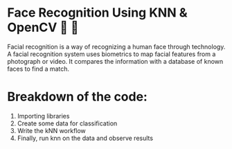 # Face Recognition Using KNN & OpenCV 👦 🎥
 Facial recognition is a way of recognizing a human face through technology. A facial recognition system uses biometrics to map facial features from a photograph or video. It compares the information with a database of known faces to find a match.
 
 # Breakdown of the code:
1. Importing libraries
2. Create some data for classification
3. Write the kNN workflow
4. Finally, run knn on the data and observe results
